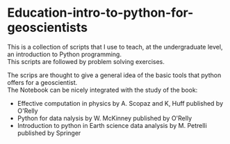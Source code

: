 # Education-intro-to-python-for-geoscientists  
This is a collection of scripts that I use to teach, at the undergraduate level, an introduction to Python programming.   
This scripts are followed by problem solving exercises.

The scrips are thought to give a general idea of the basic tools that python offers for a geoscientist.  
The Notebook can be nicely integrated with the study of the book:  
- Effective computation in physics by A. Scopaz and K, Huff published by O'Relly
- Python for data nalysis by W. McKinney published by O'Relly
- Introduction to python in Earth science data analysis by M. Petrelli published by Springer  
